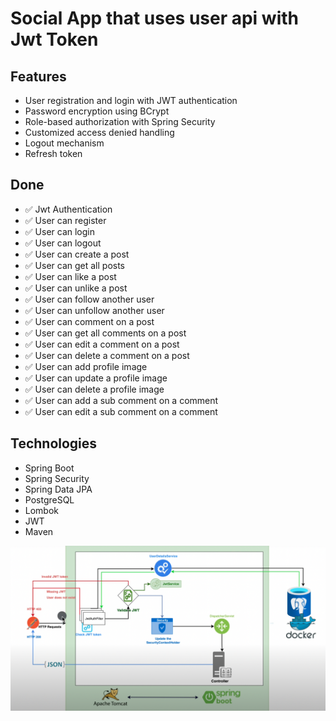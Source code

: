 # Social App that uses user api with Jwt Token

## Features
* User registration and login with JWT authentication
* Password encryption using BCrypt
* Role-based authorization with Spring Security
* Customized access denied handling
* Logout mechanism
* Refresh token

## Done
* ✅ Jwt Authentication
* ✅ User can register
* ✅ User can login
* ✅ User can logout
* ✅ User can create a post
* ✅ User can get all posts
* ✅ User can like a post
* ✅ User can unlike a post
* ✅ User can follow another user
* ✅ User can unfollow another user
* ✅ User can comment on a post
* ✅ User can get all comments on a post
* ✅ User can edit a comment on a post
* ✅ User can delete a comment on a post
* ✅ User can add profile image
* ✅ User can update a profile image
* ✅ User can delete a profile image
* ✅ User can add a sub comment on a comment
* ✅ User can edit a sub comment on a comment


## Technologies
- Spring Boot
- Spring Security
- Spring Data JPA
- PostgreSQL
- Lombok
- JWT
- Maven

![alt text](./schema.png)